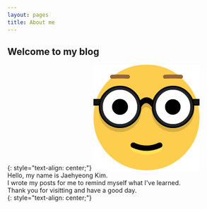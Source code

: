 ```yaml
---
layout: pages
title: About me
---
```

## Welcome to my blog
{: style="text-align: center;"}
<img class="profilephoto" src="assets/ico/profile.png"><br>
Hello, my name is Jaehyeong Kim.<br>
I wrote my posts for me to remind myself what I've learned.<br>
Thank you for visitting and have a good day.<br>
{: style="text-align: center;"}